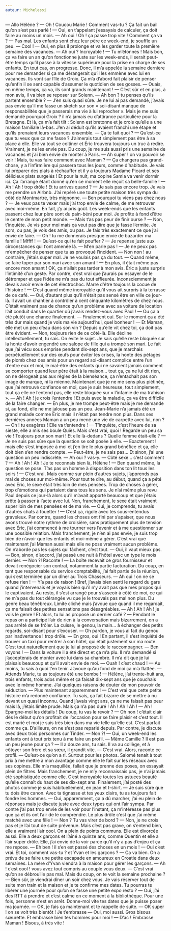 ```yaml
---
auteur: Michelessi
---
```


— Allo Hélène ?
— Oh ! Coucou Marie ! Comment vas-tu ? Ça fait un bail qu’on s’est pas parlé !
— Oui, en t’appelant j’essayais de calculer, ça doit faire au moins un mois.
— Ah oui ! Oh ! ça passe trop vite ! Comment ça va ?
— Pas mal. Les enfants sont chez leur père ce week-end, je souffle un peu.
— Cool !
— Oui, en plus il prolonge et va les garder toute la première semaine des vacances.
— Ah oui ? Incroyable !
— Tu m’étonnes ! Mais bon, ça va faire un an qu’on fonctionne juste sur les week-ends, il serait peut-être temps qu’il passe à la vitesse supérieure pour la prise en charge de ses enfants. En tout cas, on progresse. Donc, il m’a appelée la semaine dernière pour me demander si ça me dérangerait qu’il les emmène avec lui en vacances. Ils vont sur l’île de Groix. Ça m’a d’abord fait plaisir de penser qu’enfin il se sent capable d’assumer le quotidien de ses gosses.
— Ouais, en même temps, ça va, ils sont grands maintenant !
— C’est sûr et en plus, à mon avis, il va bien se reposer sur Solenn.
— Ah bon ? tu penses qu’ils partent ensemble ?
— J’en suis quasi sûre. Je ne lui ai pas demandé, j’avais pas envie qu’il me fasse un sketch sur son « soi-disant manque de responsabilités que je passerais ma vie à lui reprocher ». Mais je me suis demandé pourquoi Groix ? il n’a jamais eu d’attirance particulière pour la Bretagne. Et là, ça m’a fait tilt : Solenn est bretonne et je crois qu’elle a une maison familiale là-bas. J’en ai déduit qu’ils avaient franchi une étape et qu’ils prenaient leurs vacances ensemble.
— Ça te fait quoi ?
— Qu’est-ce que tu veux que ça me fasse ? J’aimerais tout simplement pas être à sa place à elle. Elle va tout se coltiner et Éric trouvera toujours un truc à redire. Vraiment, je ne les envie pas. Du coup, je me suis aussi pris une semaine de vacances et j’ai bien envie de monter à Paris.
— Ah super ! on va pouvoir se voir ! Mais, tu vas faire comment avec Maman ?
— Ça changera pas grand-chose, y a l’infirmière qui passera tous les jours, comme d’habitude. Je vais lui préparer des plats à réchauffer et il y a toujours Madame Picard et ses délicieux plats surgelés ! Et pour la nuit, ma copine Samia va venir dormir ici. Ça l’arrange étant donné qu’en ce moment elle reçoit sa belle-famille !
— Ah ! Ah ! trop drôle ! Et tu arrives quand ?
— Je sais pas encore trop. Je vais me prendre un Airbnb. J’ai repéré une toute petite maison très sympa du côté de Montmartre, très mignonne.
— Ben pourquoi tu viens pas chez nous ?
— Je veux pas te vexer mais j’ai trop envie de calme, de me retrouver avec moi-même. En fait, j’y ai pris goût. Les week-ends que les enfants passent chez leur père sont du pain-béni pour moi. Je profite à fond d’être le centre de mon petit monde.
— Mais t’as pas peur de finir ourse ?
— Non, t’inquiète. Je vis pour moi mais ça veut pas dire que je fasse l’ermite. Je sors, ou pas, je vois des amis, ou pas. Je fais très exactement ce que j’ai envie de faire.
— Oh ! tu me donnerais presque envie de bazarder ma famille ! Mffff !
— Qu’est-ce qui te fait pouffer ?
— Je repense juste aux circonstances qui t’ont amenée là.
— M’en parle pas !
— Je ne peux pas m’empêcher de penser que tu as provoqué l’incident.
— Non non ! au contraire, j’étais super mal. Je ne voulais pas ça du tout.
— Quand même, se faire toper par son mari avec son amant !
— En plus, il était même pas encore mon amant ! OK, ça n’allait pas tarder à mon avis. Éric a juste surpris l’intimité d’un geste. Par contre, c’est vrai que j’aurais pu essayer de le détromper et que l’idée ne m’a pas du tout effleurée. Inconsciemment je devais avoir envie de cet électrochoc. Marre d'être toujours la cocue de l'histoire !
— C’est quand même incroyable qu’il vous ait surpris à la terrasse de ce café.
— Oui, d’autant plus qu’il n’était pas sensé être en ville ce jour-là. Il avait un chantier à contrôler à cent cinquante kilomètres de chez nous. C’était vraiment pas de chance qu’un problème avec sa voiture de location l’ait conduit dans le quartier où j’avais rendez-vous avec Paul !
— Ou ça a été plutôt une chance finalement.
— Finalement oui. Sur le moment ça a été très dur mais quand je vois ma vie aujourd’hui, quel bonheur !
— Et Maman, elle met un peu d’eau dans son vin ? Depuis qu’elle vit chez toi, ça doit pas être évident.
— Non, toujours rien de ce côté-là. Elle décline intellectuellement, tu sais. On évite le sujet. Je sais qu’elle reste bloquée sur la honte d’avoir engendré une salope de fille qui a trompé son mari. Le fait que j’ai vécu sous emprise pendant dix-sept ans, que je marchais perpétuellement sur des œufs pour éviter les crises, la honte des pétages de plomb chez des amis pour un regard soi-disant complice entre l’un d’entre eux et moi, le mal-être des enfants qui ne savaient jamais comment se comporter quand leur père était à la maison… tout ça, ça ne lui dit rien, on ne dérogeait pas aux règles de la bienséance, ça n’entachait pas son image de marque, ni la mienne. Maintenant que je ne me sens plus piétinée, que j’ai retrouvé confiance en moi, que je suis heureuse, tout simplement, tout ça elle ne l’entend pas, elle reste bloquée sur « l’infamie de ma trahison ».
— Ah ! Ah ! je crois l’entendre ! Et puis avec la maladie, ça va être difficile de la faire changer.
— En plus, je me trompe peut-être mais je me demande si, au fond, elle ne me jalouse pas un peu. Jean-Marie n’a jamais été un grand malade comme Éric mais il n’était pas tendre non plus. Dans ses dernières années Maman a un peu mené une vie de carpette avec lui, non ?
— Oh ! tu exagères ! Elle va t’entendre !
— T’inquiète, c’est l’heure de sa sieste, elle a mis ses boule Quiès. Mais c’est vrai, quoi ! Regarde un peu sa vie ! Toujours pour son mari ! Et elle là-dedans ? Quelle femme était-elle ?
— Je ne suis pas sûre que la question se soit posée à elle.
— Exactement ! mais elle s’est imposée à moi et j’en tire le plus grand bénéfice et ça, elle doit bien s’en rendre compte.
— Peut-être, je ne sais pas… Et sinon, j’ai une question un peu indiscrète.
— Ah oui ? vas-y.
— Côté sexe… c’est comment ?
— Ah ! Ah ! Ah ! Je te reconnais bien là, Hélène !
— Ben quand même, la question se pose. T’as pas un homme à disposition dans ton lit tous les soirs !
— C’est vrai. Mais comme sur plein d’autres sujets, j’apprends pas mal de choses sur moi-même. Pour tout te dire, au début, quand ça a pété avec Éric, le sexe était très loin de mes pensées. Trop de choses à gérer, trop d’émotions qui partaient dans tous les sens. Je n’ai même plus revu Paul depuis ce jour-là alors qu’il m’avait apporté beaucoup et que j’étais prête à passer à l’acte avec lui. Non, franchement, le sexe était vraiment super loin de mes pensées et de ma vie.
— Oui, je comprends, tu avais d’autres chats à fouetter !
— C’est ça, rigole avec tes sous-entendus graveleux. Par contre, quand les choses ont fini par s’apaiser, que nous avons trouvé notre rythme de croisière, sans pratiquement plus de tension avec Éric, j’ai commencé à me tourner vers l’avenir et à me questionner sur une possible relation. Mais franchement, je n’en ai pas envie, je suis trop bien de n’avoir que les enfants et moi-même à gérer. C’est vrai que maintenant j’ai Maman aussi mais elle ne pose vraiment aucun problème. On n’aborde pas les sujets qui fâchent, c’est tout.
— Oui, il vaut mieux pas.
— Bon, sinon, d’accord, j’ai passé une nuit à l’hôtel avec un type le mois dernier.
— Non ?! Raconte !
— La boîte recevait ce gros fournisseur et devait renégocier son contrat, notamment la partie facturation. Du coup, en tant que responsable du service comptabilité, j’ai fait partie de la réunion, qui s’est terminée par un dîner au Trois Chasseurs.
— Ah oui ! on ne se refuse rien !
— Y’a pas de raison ! Bref, j’avais bien senti le regard du gars quand j’intervenais et je voyais bien qu’il n’y avait pas que mes propos qui le captivaient. Au resto, il s’est arrangé pour s’asseoir à côté de moi, ce qui ne m’a pas du tout dérangée vu que je le trouvais pas mal non plus. Du genre beau ténébreux. Limite cliché mais j’avoue que quand il me regardait, ça me faisait des petites sensations pas désagréables.
— Ah ! Ah ! Ah ! je vois le genre ! Et alors, tu lui as proposé un dernier café ?
— Pendant le repas on a participé l’air de rien à la conversation mais bizarrement, on a pas arrêté de se frôler. La cuisse, le genou, la main… à échanger des petits regards, soi-disant pour s’excuser.
— Oh pardon, je vous ai fait du genou par inadvertance ! trop drôle.
— En gros, oui ! En partant, il s’est inquiété de trouver un taxi pour rentrer à son hôtel, qui était justement sur ma route. C’est tout naturellement que je lui ai proposé de le raccompagner.
— Ben voyons !
— Dans la voiture il a été direct et ça m’a plu. Il m’a demandé si j’accepterais de monter avec lui dans sa chambre. Il m’a dit que je lui plaisais beaucoup et qu’il avait envie de moi.
— Ouah ! c’est chaud !
— Au moins, tu sais à quoi t’en tenir. J’avoue qu’au fond de moi ça m’a flattée.
— Attends Marie, tu as toujours été une bombe !
— Hélène, j’ai trente-huit ans, trois enfants, trois ados même et ça faisait dix-sept ans que je couchais avec le même homme. J’ai quelques raisons de douter de mon pouvoir de séduction.
— Plus maintenant apparemment !
— C’est vrai que cette petite histoire m’a redonné confiance. Tu sais, ça fait bizarre de se mettre à nu devant un quasi inconnu. Quand j’avais vingt ans, ça ne me faisait pas peur mais là, j’étais limite prude. Mais ça n’a pas duré ! Ah !
Ah ! Ah !
— Ah ! Épargne-moi les détails ! Du coup, tu vas le revoir ?
— Oh non ! c’était clair dès le début qu’on profitait de l’occasion pour se faire plaisir et c’est tout. Il est marié et moi je suis très bien dans ma vie telle qu’elle est. C’est parfait comme ça. D’ailleurs, on ne s’est pas reparlé depuis. Par contre, je discute avec deux trois personnes sur Tinder.
— Non ?!
— Oui, un week-end les enfants ont à tout prix tenu à me faire un profil.
— Même Camille ? Il est pas un peu jeune pour ça ?
— Il a douze ans, tu sais. Il va au collège, et à côtoyer son frère et sa sœur, il grandit vite.
— C’est vrai. Alors, raconte ce profil.
— Qu’est-ce qu’on a ri. Surtout pour les photos. Salomé tenait à tout prix à me mettre à mon avantage comme elle le fait sur les réseaux avec ses copines. Elle m’a maquillée, fallait que je prenne des poses, on essayait plein de filtres. Mais franchement, je ne m’y reconnaissais pas, je n’ai jamais été sophistiquée comme elle. C’est incroyable toutes les astuces beauté qu’elle connaît du haut de ses dix-sept ans. Finalement, j’ai posté des photos comme je suis habituellement, en jean et t-shirt.
— Je suis sûre que tu dois être canon. Avec ta tignasse et tes yeux clairs, tu as toujours fait fondre les hommes.
— Oui, apparemment, ça a dû marcher, j’ai eu plein de réponses mais je discute juste avec deux types qui ont l’air sympa. Par contre j’ai pas trop envie de les voir pour l’instant, ça m’intéresse pas plus que ça et ils ont l’air de le comprendre. Le plus drôle c’est que j’ai même matché avec une fille !
— Non ? Tu vas virer de bord ?
— Non, je ne crois pas et je l’ai tout de suite prévenue. Mais c’est pas grave, on s’entend bien, elle a vraiment l’air cool. On a plein de points communs. Elle est divorcée aussi. Elle a deux garçons et l’aîné a quinze ans, comme Quentin et elle a l’air super drôle. Elle, j’ai envie de la voir parce qu’il n’y a pas d’enjeu et ça me repose.
— Eh ben ! il s’en est passé des choses en un mois !
— Oui c’est vrai. Et toi, comment vas-tu ? et Yvan et les garçons ?
— Ça va bien. On a prévu de se faire une petite escapade en amoureux en Croatie dans deux semaines. La mère d’Yvan viendra à la maison pour gérer les garçons.
— Ah ! c’est cool ! vous avez tout compris au couple vous deux.
— C’est vrai qu’on se débrouille pas mal. Mais du coup, on te voit la semaine prochaine ?
— Bien sûr, je viendrai dîner un soir chez vous. Je vais réserver tout de suite mon train et la maison et je te confirme mes dates. Tu pourras te libérer une journée pour qu’on se fasse une petite expo resto ?
— Oui, j’ai des RTT à prendre et c’est calme en ce moment à la bibliothèque. Pour une fois, personne n’est en arrêt. Donne-moi vite tes dates que je puisse poser ma journée.
— OK, je fais ça maintenant et te rappelle de suite.
— OK super ! on se voit très bientôt ! Je t’embrasse
— Oui, moi aussi. Gros bisous sœurette. Et embrasse bien tes hommes pour moi !
— D’ac ! Embrasse Maman ! Bisous, à très vite !
